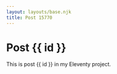 ```yaml
---
layout: layouts/base.njk
title: Post 15770
---
```


# Post {{ id }}

This is post {{ id }} in my Eleventy project.
